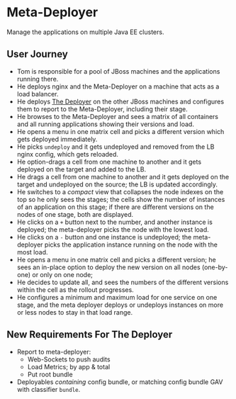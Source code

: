 # Meta-Deployer

Manage the applications on multiple Java EE clusters.

## User Journey

* Tom is responsible for a pool of JBoss machines and the applications running there.
* He deploys nginx and the Meta-Deployer on a machine that acts as a load balancer.
* He deploys [The Deployer](https://github.com/t1/deployer) on the other JBoss machines and configures them to report to the Meta-Deployer, including their stage.
* He browses to the Meta-Deployer and sees a matrix of all containers and all running applications showing their versions and load.
* He opens a menu in one matrix cell and picks a different version which gets deployed immediately.
* He picks `undeploy` and it gets undeployed and removed from the LB nginx config, which gets reloaded.
* He option-drags a cell from one machine to another and it gets deployed on the target and added to the LB.
* He drags a cell from one machine to another and it gets deployed on the target and undeployed on the source; the LB is updated accordingly.
* He switches to a _compact_ view that collapses the node indexes on the top so he only sees the stages;
  the cells show the number of instances of an application on this stage;
  if there are different versions on the nodes of one stage, both are displayed.
* He clicks on a `+` button next to the number, and another instance is deployed;
  the meta-deployer picks the node with the lowest load.
* He clicks on a `-` button and one instance is undeployed;
  the meta-deployer picks the application instance running on the node with the most load.
* He opens a menu in one matrix cell and picks a different version;
  he sees an in-place option to deploy the new version on all nodes (one-by-one) or only on one node;
* He decides to update all, and sees the numbers of the different versions within the cell as the rollout progresses.
* He configures a minimum and maximum load for one service on one stage,
  and the meta deployer deploys or undeploys instances on more or less nodes to stay in that load range.


## New Requirements For The Deployer

* Report to meta-deployer:
  * Web-Sockets to push audits
  * Load Metrics; by app & total
  * Put root bundle
* Deployables _containing_ config bundle, or matching config bundle GAV with classifier `bundle`.
